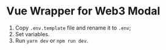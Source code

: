 # Vue Wrapper for Web3 Modal

1. Copy `.env.template` file and rename it to `.env`;
2. Set variables.
3. Run `yarn dev` or `npm run dev`.
